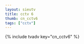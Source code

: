 ```yaml
---
layout: sieutv
title: cctv 6
thumb: cn_cctv6
tags: ["cctv"]
---
```

{% include tvadv key="cn_cctv6" %}